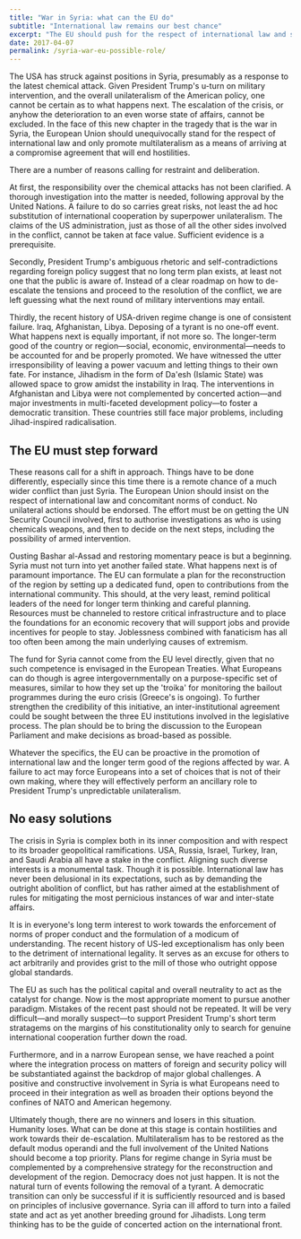 ```yaml
---
title: "War in Syria: what can the EU do"
subtitle: "International law remains our best chance"
excerpt: "The EU should push for the respect of international law and seek solutions through multilateral action."
date: 2017-04-07
permalink: /syria-war-eu-possible-role/
---
```

The USA has struck against positions in Syria, presumably as a response to the latest chemical attack. Given President Trump's u-turn on military intervention, and the overall unilateralism of the American policy, one cannot be certain as to what happens next. The escalation of the crisis, or anyhow the deterioration to an even worse state of affairs, cannot be excluded. In the face of this new chapter in the tragedy that is the war in Syria, the European Union should unequivocally stand for the respect of international law and only promote multilateralism as a means of arriving at a compromise agreement that will end hostilities.

There are a number of reasons calling for restraint and deliberation.

At first, the responsibility over the chemical attacks has not been clarified. A thorough investigation into the matter is needed, following approval by the United Nations. A failure to do so carries great risks, not least the ad hoc substitution of international cooperation by superpower unilateralism. The claims of the US administration, just as those of all the other sides involved in the conflict, cannot be taken at face value. Sufficient evidence is a prerequisite.

Secondly, President Trump's ambiguous rhetoric and self-contradictions regarding foreign policy suggest that no long term plan exists, at least not one that the public is aware of. Instead of a clear roadmap on how to de-escalate the tensions and proceed to the resolution of the conflict, we are left guessing what the next round of military interventions may entail.

Thirdly, the recent history of USA-driven regime change is one of consistent failure. Iraq, Afghanistan, Libya. Deposing of a tyrant is no one-off event. What happens next is equally important, if not more so. The longer-term good of the country or region—social, economic, environmental—needs to be accounted for and be properly promoted. We have witnessed the utter irresponsibility of leaving a power vacuum and letting things to their own fate. For instance, Jihadism in the form of Da'esh (Islamic State) was allowed space to grow amidst the instability in Iraq. The interventions in Afghanistan and Libya were not complemented by concerted action—and major investments in multi-faceted development policy—to foster a democratic transition. These countries still face major problems, including Jihad-inspired radicalisation.

## The EU must step forward

These reasons call for a shift in approach. Things have to be done differently, especially since this time there is a remote chance of a much wider conflict than just Syria. The European Union should insist on the respect of international law and concomitant norms of conduct. No unilateral actions should be endorsed. The effort must be on getting the UN Security Council involved, first to authorise investigations as who is using chemicals weapons, and then to decide on the next steps, including the possibility of armed intervention.

Ousting Bashar al-Assad and restoring momentary peace is but a beginning. Syria must not turn into yet another failed state. What happens next is of paramount importance. The EU can formulate a plan for the reconstruction of the region by setting up a dedicated fund, open to contributions from the international community. This should, at the very least, remind political leaders of the need for longer term thinking and careful planning. Resources must be channeled to restore critical infrastructure and to place the foundations for an economic recovery that will support jobs and provide incentives for people to stay. Joblessness combined with fanaticism has all too often been among the main underlying causes of extremism.

The fund for Syria cannot come from the EU level directly, given that no such competence is envisaged in the European Treaties. What Europeans can do though is agree intergovernmentally on a purpose-specific set of measures, similar to how they set up the 'troika' for monitoring the bailout programmes during the euro crisis (Greece's is ongoing). To further strengthen the credibility of this initiative, an inter-institutional agreement could be sought between the three EU institutions involved in the legislative process. The plan should be to bring the discussion to the European Parliament and make decisions as broad-based as possible.

Whatever the specifics, the EU can be proactive in the promotion of international law and the longer term good of the regions affected by war. A failure to act may force Europeans into a set of choices that is not of their own making, where they will effectively perform an ancillary role to President Trump's unpredictable unilateralism.

## No easy solutions

The crisis in Syria is complex both in its inner composition and with respect to its broader geopolitical ramifications. USA, Russia, Israel, Turkey, Iran, and Saudi Arabia all have a stake in the conflict. Aligning such diverse interests is a monumental task. Though it is possible. International law has never been delusional in its expectations, such as by demanding the outright abolition of conflict, but has rather aimed at the establishment of rules for mitigating the most pernicious instances of war and inter-state affairs.

It is in everyone's long term interest to work towards the enforcement of norms of proper conduct and the formulation of a modicum of understanding. The recent history of US-led exceptionalism has only been to the detriment of international legality. It serves as an excuse for others to act arbitrarily and provides grist to the mill of those who outright oppose global standards.

The EU as such has the political capital and overall neutrality to act as the catalyst for change. Now is the most appropriate moment to pursue another paradigm. Mistakes of the recent past should not be repeated. It will be very difficult—and morally suspect—to support President Trump's short term stratagems on the margins of his constitutionality only to search for genuine international cooperation further down the road.

Furthermore, and in a narrow European sense, we have reached a point where the integration process on matters of foreign and security policy will be substantiated against the backdrop of major global challenges. A positive and constructive involvement in Syria is what Europeans need to proceed in their integration as well as broaden their options beyond the confines of NATO and American hegemony.

Ultimately though, there are no winners and losers in this situation. Humanity loses. What can be done at this stage is contain hostilities and work towards their de-escalation. Multilateralism has to be restored as the default modus operandi and the full involvement of the United Nations should become a top priority. Plans for regime change in Syria must be complemented by a comprehensive strategy for the reconstruction and development of the region. Democracy does not just happen. It is not the natural turn of events following the removal of a tyrant. A democratic transition can only be successful if it is sufficiently resourced and is based on principles of inclusive governance. Syria can ill afford to turn into a failed state and act as yet another breeding ground for Jihadists. Long term thinking has to be the guide of concerted action on the international front.
